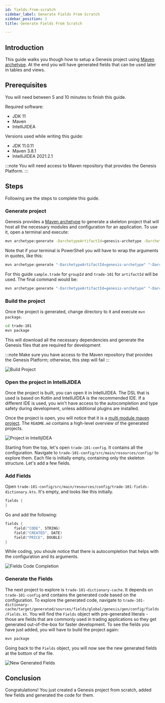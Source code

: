 ```yaml
---
id: fields-from-scratch
sidebar_label: Generate Fields From Scratch
sidebar_position: 1
title: Generate Fields From Scratch

---
```

## Introduction

This guide walks you though how to setup a Genesis project using [Maven archetype](https://maven.apache.org/guides/introduction/introduction-to-archetypes.html). At the end you will have generated fields that can be  used later in tables and views.

## Prerequisites

You will need between 5 and 10 minutes to finish this guide.

Required software:

* JDK 11
* Maven
* IntelliJIDEA

Versions used while writing this guide:

* JDK 11.0.11
* Maven 3.8.1
* IntelliJIDEA 2021.2.1

:::note
You will need access to Maven repository that provides the Genesis Platform.
:::

## Steps

Following are the steps to complete this guide.

### Generate project

Genesis provides a [Maven archetype](https://maven.apache.org/guides/introduction/introduction-to-archetypes.html) to generate a skeleton project that will host all the necessary modules and configuration for an application. To use it, open a terminal and execute:

```bash
mvn archetype:generate -DarchetypeArtifactId=genesis-archetype -DarchetypeGroupId=global.genesis -DgroupId=<group_id> -Dversion=1.0.0-SNAPSHOT -DinteractiveMode=true -DarchetypeVersion=5.1.2 -DartifactId=<artifact_id>
```

Note that if your terminal is PowerShell you will have to wrap the arguments in quotes, like this:

```powershell
mvn archetype:generate "-DarchetypeArtifactId=genesis-archetype" "-DarchetypeGroupId=global.genesis" "-DgroupId=<group_id>" "-Dversion=1.0.0-SNAPSHOT" "-DinteractiveMode=true" "-DarchetypeVersion=5.1.2" "-DartifactId=<artifact_id>"
```

For this guide `sample.trade` for `groupId` and `trade-101` for `artifactId` will be used. The final command would be:

```powershell
mvn archetype:generate "-DarchetypeArtifactId=genesis-archetype" "-DarchetypeGroupId=global.genesis" "-DgroupId=sample.trade" "-Dversion=1.0.0-SNAPSHOT" "-DinteractiveMode=true" "-DarchetypeVersion=5.1.2" "-DartifactId=trade-101"
```

### Build the project

Once the project is generated, change directory to it and execute `mvn package`.

```bash
cd trade-101
mvn package
```

This will download all the necessary dependencies and generate the Genesis files that are required for development

:::note
Make sure you have access to the Maven repository that provides the Genesis Platform;  otherwise, this step will fail
:::

![Build Project](/img/built_project.png)

### Open the project in IntelliJIDEA

Once the project is built, you can open it in IntelliJIDEA. The DSL that is used is based on Kotlin and IntelliJIDEA is the recommended IDE. If a different IDE is used, you win't have access to the autocompletion and type safety during development, unless additional plugins are installed.

Once the project is open, you will notice that it is a [multi module maven project](https://maven.apache.org/guides/mini/guide-multiple-modules.html). The `README.md` contains a high-level overview of the generated projects.

![Project in IntellijIDEA](/img/open_generated_project.png)

Starting from the top, let's open `trade-101-config`. It contains all the configuration. Navigate to `trade-101-config/src/main/resources/config/` to explore them. Each file is initially empty, containing only the skeleton structure. Let's add a few fields.

### Add Fields

Open `trade-101-config/src/main/resources/config/trade-101-fields-dictionary.kts`. It's empty, and looks like this initially.

```kotlin
fields {
}
```

Go and add the following:

```kotlin
fields {
    field("CODE", STRING)
    field("CREATED", DATE)
    field("PRICE", DOUBLE)
}
```

While coding, you shoule notice that there is autocompletion that helps with the configuration and its arguments.

![Fields Code Completion](/img/field_autocompletion.png)

### Generate the Fields

The next project to explore is `trade-101-dictionary-cache`. It depends on `trade-101-config` and contains the generated code based on the configuration. To explore the generated code, navigate to `trade-101-dictionary-cache/target/generated/sources/fields/global/genesis/gen/config/fields/Fields.kt`. You will find the `Fields` object with pre-generated literals - those are fields that are commonly used in trading applications so they get generated out-of-the-box for faster development. To see the fields you have just added, you will have to build the project again:

```bash
mvn package
```

Going back to the `Fields` object, you will now see the new generated fields at the bottom of the file.

![New Generated Fields](/img/the_new_generated_fields.png)

## Conclusion

Congratulations! You just created a Genesis project from scratch, added few fields and generated the code for them.